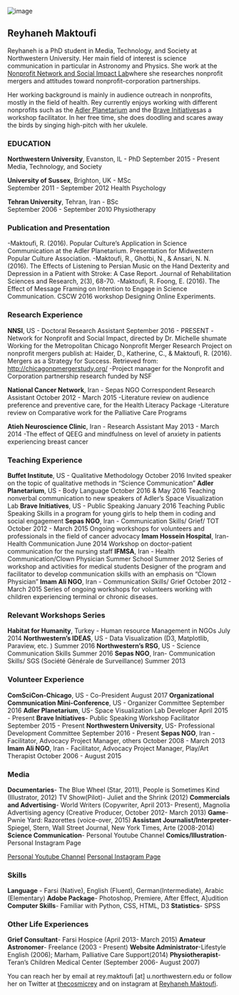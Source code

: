 ![image](http://comm.soc.northwestern.edu/nnsi/files/2013/01/Rey-copy.jpg)

## Reyhaneh Maktoufi

Reyhaneh is a PhD student in Media, Technology, and Society at Northwestern University. Her main field of interest is science communication in particular in Astronomy and Physics. She work at the [Nonprofit Network and Social Impact Lab](https://nnsi.northwestern.edu/about-us/people-2/)where she researches nonprofit mergers and attitudes toward nonprofit-corporation partnerships.

Her working background is mainly in audience outreach in nonprofits, mostly in the field of health. Rey currently enjoys working with different nonprofits such as the [Adler Planetarium](http://www.adlerplanetarium.org/#0m5qPHF4VP2Hw1TA.97) and the [Brave Initiatives](https://www.braveinitiatives.com/the-brave-team.html)as a workshop facilitator. In her free time, she does doodling and scares away the birds by singing high-pitch with her ukulele.


### EDUCATION

**Northwestern University**, Evanston, IL - PhD
September  2015 - Present
Media, Technology, and Society

**University of Sussex**, Brighton, UK - MSc             	                  
September 2011 - September 2012
Health Psychology

**Tehran University**, Tehran, Iran - BSc                                     	
September 2006 - September 2010
Physiotherapy

### Publication and Presentation

-Maktoufi, R. (2016). Popular Culture’s Application in Science Communication at the Adler Planetarium. Presentation for Midwestern Popular Culture Association.
-Maktoufi, R., Ghotbi, N., & Ansari, N. N. (2016). The Effects of Listening to Persian Music on the Hand Dexterity and Depression in a Patient with Stroke: A Case Report. Journal of Rehabilitation Sciences and Research, 2(3), 68-70.
-Maktoufi, R. Foong, E. (2016). The Effect of Message Framing on Intention to Engage in Science Communication. CSCW 2016 workshop Designing Online Experiments.

### Research Experience

**NNSI**, US - Doctoral Research Assistant
September 2016 - PRESENT
-Network for Nonprofit and Social Impact, directed by Dr. Michelle shumate
Working for the Metropolitan Chicago Nonprofit Merger Research Project on nonprofit mergers publish at:
Haider, D., Katherine, C., & Maktoufi, R. (2016). Mergers as a Strategy for Success. Retrieved from: http://chicagonpmergerstudy.org/
-Project manager for the Nonprofit and Corporation partnership research funded by NSF

**National Cancer Network**, Iran - Sepas NGO Correspondent Research Assistant
October 2012 - March 2015
-Literature review on audience preference and preventive care, for the Health Literacy Package 
-Literature review on Comparative work for the Palliative Care Programs 

**Atieh Neuroscience Clinic**, Iran - Research Assistant
May 2013 - March 2014
-The effect of QEEG and mindfulness on level of anxiety in patients experiencing breast cancer

### Teaching Experience

**Buffet Institute**, US - Qualitative Methodology
October 2016 
Invited speaker on the topic of qualitative methods in “Science Communication”
**Adler Planetarium**, US - Body Language
October 2016 & May 2016
Teaching nonverbal communication to new speakers of Adler’s Space Visualization Lab
**Brave Initiatives**, US - Public Speaking
January 2016
Teaching Public Speaking Skills in a program for young girls to help them in coding and social engagement
**Sepas NGO**, Iran - Communication Skills/ Grief/ TOT
October 2012 - March 2015
Ongoing workshops for volunteers and professionals in the field of cancer advocacy 
**Imam Hossein Hospital**, Iran- Health Communication
June 2014
Workshop on doctor-patient communication for the nursing staff
**IFMSA**, Iran - Health Communication/Clown Physician Summer School
Summer 2012
Series of workshop and activities for medical students
Designer of the program and facilitator to develop communication skills with an emphasis on “Clown Physician” 
**Imam Ali NGO**, Iran - Communication Skills/ Grief
October 2012 - March 2015
Series of ongoing workshops for volunteers working with children experiencing terminal or chronic diseases.

### Relevant Workshops Series

**Habitat for Humanity**, Turkey - Human resource Management in NGOs
July 2014
**Northwestern’s IDEAS**, US - Data Visualization (D3, Matplotlib, Paraview, etc. )
Summer 2016
**Northwestern’s RSG**, US - Science Communication Skills
Summer 2016
**Sepas NGO**, Iran- Communication Skills/ SGS (Société Générale de Surveillance)
Summer 2013

### Volunteer Experience

**ComSciCon-Chicago**, US - Co-President
August 2017
**Organizational Communication Mini-Conference**, US - Organizer Committee
September 2016
**Adler Planetarium**, US- Space Visualization Lab Developer
April 2015 - Present
**Brave Initiatives**- Public Speaking Workshop Facilitator
September 2015 - Present
**Northwestern University**, US-  Professional Development Committee 
September 2016 - Present
**Sepas NGO**, Iran - Facilitator, Advocacy Project Manager, others
October 2008 - March 2013
**Imam Ali NGO**, Iran - Facilitator, Advocacy Project Manager, Play/Art Therapist
October 2006 - August 2015
### Media

**Documentaries**- The Blue Wheel (Star, 2011), People is Sometimes Kind (Illustrator, 2012)
TV Show(Pilot)- Juliet and the Shrink (2012)
**Commercials and Advertising**-  World Writers (Copywriter, April 2013- Present), Magnolia Advertising agency (Creative Producer, October 2012- March 2013)
**Game**- Pwnie Yard: Razorettes (voice-over, 2015)
**Assistant Journalist/Interpreter**- Spiegel, Stern, Wall Street Journal, New York Times, Arte (2008-2014)
**Science Communication**- Personal Youtube Channel
**Comics/Illustration**- Personal Instagram Page 

[Personal Youtube Channel](https://www.youtube.com/user/reyhanehmak)
[Personal Instagram Page ](https://www.instagram.com/reyhanehmc/)

### Skills

**Language** - Farsi (Native), English (Fluent), German(Intermediate), Arabic (Elementary)
**Adobe Package**- Photoshop, Premiere, After Effect, A]udition
**Computer Skills**- Familiar with Python, CSS, HTML, D3
**Statistics**- SPSS 

### Other Life Experiences

**Grief Consultant**- Farsi Hospice (April 2013- March 2015)
**Amateur Astronomer**- Freelance (2003 - Present)
**Website Administrator**-Lifestyle English (2006); Marham, Palliative Care Support(2014)
**Physiotherapist**- Teran’s Children Medical Center (September 2006- August 2007)


You can reach her by email at rey.maktoufi [at] u.northwestern.edu or follow her on Twitter at [thecosmicrey](https://twitter.com/thecosmicrey) and on instagram at [Reyhaneh Maktoufi](https://www.instagram.com/reyhanehmc/).
